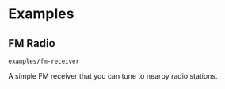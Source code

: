 # Examples

## FM Radio
`examples/fm-receiver`

A simple FM receiver that you can tune to nearby radio stations.



